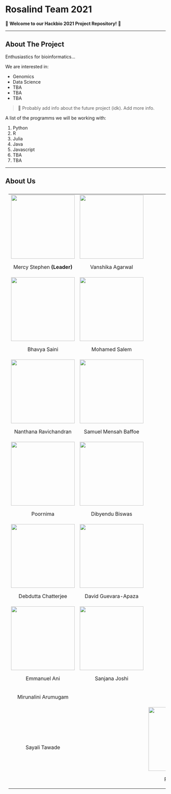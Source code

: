 # **Rosalind Team 2021**

👋 **Welcome to our Hackbio 2021 Project Repository!** 👋

---

## About The Project

Enthusiastics for bioinformatics...

We are interested in:

- Genomics
- Data Science
- TBA
- TBA
- TBA


> 📘 Probably add info about the future project (idk). Add more info.



A list of the programms we will be working with:

1. Python
2. R
3. Julia
4. Java
5. Javascript
6. TBA
7. TBA

---

## **About Us**

<table style="padding:10px">
  <tr>
    <td align = center><img src="https://user-images.githubusercontent.com/81503326/127814590-66117c61-a1ae-47a5-8399-82582e4e5a42.png" height="200" />
    <p align = center>Mercy Stephen <b>(Leader)</b></p>
    </td>
    <td align = center><img src="https://user-images.githubusercontent.com/72395964/127819680-f3570734-8124-4786-a7ee-1c6b4fa52644.jpg" height="200" />
    <p align = center>Vanshika Agarwal</p>
    </td>
  </tr>
  <tr>
    <td align = center><img src="https://user-images.githubusercontent.com/75350171/127822671-78a7a04e-ea1a-4f73-b9a3-3fe7f973bc38.jpg" height="200" />
    <p align = center>Bhavya Saini</p>
    </td>
    <td align = center><img src="https://user-images.githubusercontent.com/88298626/127827498-c3f63978-5dea-4a22-bb0d-4ff5e6bf4013.jpg" height="200" />
    <p align = center>Mohamed Salem</p>
    </td>
  <tr>
  <tr>
    <td align = center><img src="https://user-images.githubusercontent.com/88301056/127825806-dc47bfe2-ee88-489e-98d8-79eaf59ae45e.jpeg" height="200" />
    <p align = center>Nanthana Ravichandran</p>
    </td>
    <td align = center><img src="https://user-images.githubusercontent.com/68198076/127855709-d53182f8-6701-4b85-9350-100ff84445b8.jpeg" height="200" />
    <p align = center>Samuel Mensah Baffoe</p>
    </td>
  <tr>
  <tr>
    <td align = center><img src="https://user-images.githubusercontent.com/88300459/127853392-9a49300e-73a5-4cfe-8303-257c35d5b3e1.jpg" height="200" />
    <p align = center>Poornima</p>
    </td>
    <td align = center><img src="https://user-images.githubusercontent.com/88312648/127867969-fa13a481-a034-4333-9b59-94f3380047ac.jpeg" height="200" />
    <p align = center>Dibyendu Biswas</p>
    </td>
  <tr>
  <tr>
    <td align = center><img src="https://user-images.githubusercontent.com/88325446/127882264-9a2244d3-26d3-4e82-913f-5a296e832b59.jpg" height="200" />
    <p align = center>Debdutta Chatterjee</p>
    </td>
    <td align = center><img src="https://user-images.githubusercontent.com/64185467/127889440-1bf4d2c7-3e42-4458-a89d-7aadf37c63b7.jpg" height="200" />
    <p align = center>David Guevara-Apaza</p>
    </td>
  <tr>
  <tr>
    <td align = center><img src="https://user-images.githubusercontent.com/88311290/127932980-1c93418e-7709-4138-981c-618abe337406.jpg" height="200" />
    <p align = center>Emmanuel Ani</p>
    </td>
    <td align = center><img src="https://github.com/sanjana-joshi14/python_STUDY/blob/main/WhatsApp%20Image%202020-05-12%20at%2012.33.59%20PM.jpeg" height="200" />
    <p align = center>Sanjana Joshi</p>
    </td>
  <tr>
  <tr>
    <td>
    <p align = center>Mirunalini Arumugam</p>
    </td>
    <td>
    <p align = center></p>
    </td>
  <tr>
    <td>
    <p align= center>Sayali Tawade</p>
    </td>
    <td>
    <p align= center></p>
    </td>
    </td>
    <td align = center><img src="https://avatars.githubusercontent.com/u/83224907?s=400&u=da75ab82d38d27a87b8f6c7a65cff24c818bd46c&v=4" height="200" />
    <p align = center>Rohan Kumar</p>
    </td>
 <tr>
</table>
